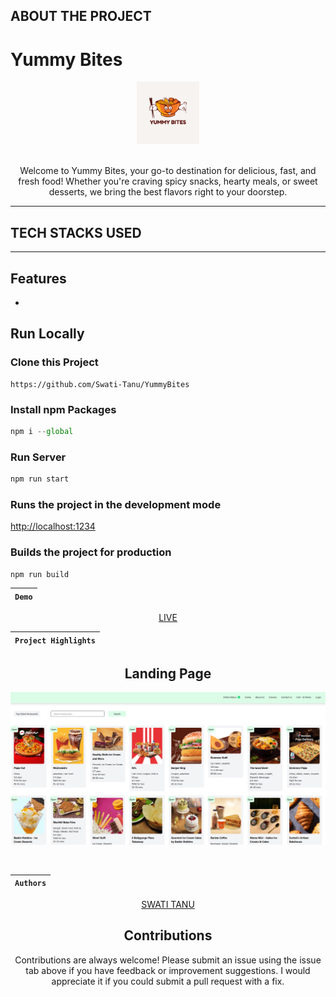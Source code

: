 ## ABOUT THE PROJECT

<h1> Yummy Bites </h1>
<div align="center"  width="100" height="100">
  <img src="assets/images/logo.jpg" alt="html"  height="100"/>
  <br>
  <br>
  <p>Welcome to Yummy Bites, your go-to destination for delicious, fast, and fresh food! Whether you're craving spicy snacks, hearty meals, or sweet desserts, we bring the best flavors right to your doorstep.</p>
</div>
<hr>

## TECH STACKS USED

<p align = "center">

</p>
<hr>

## Features

-

## Run Locally

### Clone this Project

```
https://github.com/Swati-Tanu/YummyBites
```

### Install npm Packages

```javascript
npm i --global
```

### Run Server

```javascript
npm run start
```

### Runs the project in the development mode

[http://localhost:1234](http://localhost:1234)

### Builds the project for production

```javascript
npm run build
```

<div align = "center">

| `Demo` |
| :----: |

[LIVE](https://yummybiteswebsite.netlify.app/)

| `Project Highlights` |
| :------------------: |

 <div align = "center">
   <h2>Landing Page</h2>

![alt text](image.png)

  <div/>
<br>
 
| `Authors` |
| :-------: | 
 
 [SWATI TANU](https://github.com/Swati-Tanu)

## Contributions

Contributions are always welcome! Please submit an issue using the issue tab above if you have feedback or improvement suggestions. I would appreciate it if you could submit a pull request with a fix.
